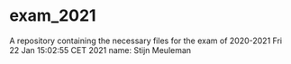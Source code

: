 # exam_2021
A repository containing the necessary files for the exam of 2020-2021
Fri 22 Jan 15:02:55 CET 2021
name: Stijn Meuleman
